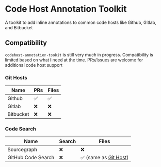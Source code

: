 # Code Host Annotation Toolkit

A toolkit to add inline annotations to common code hosts like Github, Gitlab, and Bitbucket

## Compatibility

`codehost-annotation-tookit` is still very much in progress. Compatibility is limited based on what I need at the time. PRs/Issues are welcome for additional code host support

### Git Hosts

| Name      | PRs                | Files              |
| --------- | ------------------ | ------------------ |
| Github    | :white_check_mark: | :white_check_mark: |
| Gitlab    | :x:                | :x:                |
| Bitbucket | :x:                | :x:                |

### Code Search

| Name        | Search | Files |
| ----------- | ------ | ----- |
| Sourcegraph | :x:    | :x:   |
| GitHub Code Search | :x: | :white_check_mark: (same as [Git Host](#git-hosts))